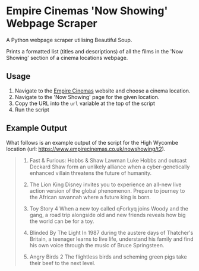 # Empire Cinemas 'Now Showing' Webpage Scraper
A Python webpage scraper utilising Beautiful Soup.

Prints a formatted list (titles and descriptions) of all the films in the 'Now Showing' section of a cinema locations webpage.

## Usage
1. Navigate to the [Empire Cinemas](https://www.empirecinemas.co.uk/) website and choose a cinema location.
2. Navigate to the 'Now Showing' page for the given location.
3. Copy the URL into the `url` variable at the top of the script
4. Run the script

## Example Output
What follows is an example output of the script for the High Wycombe location (url: https://www.empirecinemas.co.uk/nowshowing/t2).

>1) Fast & Furious: Hobbs & Shaw
>Lawman Luke Hobbs and outcast Deckard Shaw form an unlikely alliance when a cyber-genetically enhanced villain threatens the future of humanity.
>
>2) The Lion King
>Disney invites you to experience an all-new live action version of the global phenomenon.  Prepare to journey to the African savannah where a future king is born.
>
>3) Toy Story 4
>When a new toy called qForkyq joins Woody and the gang, a road trip alongside old and new friends reveals how big the world can be for a toy.
>  
>4) Blinded By The Light
>In 1987 during the austere days of Thatcher's Britain, a teenager learns to live life, understand his family and find his own voice through the music of Bruce Springsteen.
>
>5) Angry Birds 2
>The flightless birds and scheming green pigs take their beef to the next level.